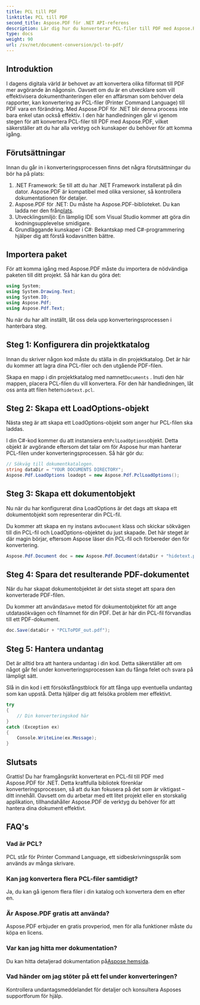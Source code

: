 ```yaml
---
title: PCL till PDF
linktitle: PCL till PDF
second_title: Aspose.PDF för .NET API-referens
description: Lär dig hur du konverterar PCL-filer till PDF med Aspose.PDF för .NET med denna steg-för-steg-guide. Perfekt för både utvecklare och företag.
type: docs
weight: 90
url: /sv/net/document-conversion/pcl-to-pdf/
---
```

## Introduktion

I dagens digitala värld är behovet av att konvertera olika filformat till PDF mer avgörande än någonsin. Oavsett om du är en utvecklare som vill effektivisera dokumenthanteringen eller en affärsman som behöver dela rapporter, kan konvertering av PCL-filer (Printer Command Language) till PDF vara en förändring. Med Aspose.PDF för .NET blir denna process inte bara enkel utan också effektiv. I den här handledningen går vi igenom stegen för att konvertera PCL-filer till PDF med Aspose.PDF, vilket säkerställer att du har alla verktyg och kunskaper du behöver för att komma igång.

## Förutsättningar

Innan du går in i konverteringsprocessen finns det några förutsättningar du bör ha på plats:

1. .NET Framework: Se till att du har .NET Framework installerat på din dator. Aspose.PDF är kompatibel med olika versioner, så kontrollera dokumentationen för detaljer.
2.  Aspose.PDF för .NET: Du måste ha Aspose.PDF-biblioteket. Du kan ladda ner den från[plats](https://releases.aspose.com/pdf/net/).
3. Utvecklingsmiljö: En lämplig IDE som Visual Studio kommer att göra din kodningsupplevelse smidigare.
4. Grundläggande kunskaper i C#: Bekantskap med C#-programmering hjälper dig att förstå kodavsnitten bättre.

## Importera paket

För att komma igång med Aspose.PDF måste du importera de nödvändiga paketen till ditt projekt. Så här kan du göra det:

```csharp
using System;
using System.Drawing.Text;
using System.IO;
using Aspose.Pdf;
using Aspose.Pdf.Text;
```

Nu när du har allt inställt, låt oss dela upp konverteringsprocessen i hanterbara steg.

## Steg 1: Konfigurera din projektkatalog

Innan du skriver någon kod måste du ställa in din projektkatalog. Det är här du kommer att lagra dina PCL-filer och den utgående PDF-filen.

 Skapa en mapp i din projektkatalog med namnet`Documents` . Inuti den här mappen, placera PCL-filen du vill konvertera. För den här handledningen, låt oss anta att filen heter`hidetext.pcl`.

## Steg 2: Skapa ett LoadOptions-objekt

Nästa steg är att skapa ett LoadOptions-objekt som anger hur PCL-filen ska laddas.

 I din C#-kod kommer du att instansiera en`PclLoadOptions`objekt. Detta objekt är avgörande eftersom det talar om för Aspose hur man hanterar PCL-filen under konverteringsprocessen. Så här gör du:

```csharp
// Sökväg till dokumentkatalogen.
string dataDir = "YOUR DOCUMENTS DIRECTORY";
Aspose.Pdf.LoadOptions loadopt = new Aspose.Pdf.PclLoadOptions();
```

## Steg 3: Skapa ett dokumentobjekt

Nu när du har konfigurerat dina LoadOptions är det dags att skapa ett dokumentobjekt som representerar din PCL-fil.

 Du kommer att skapa en ny instans av`Document` klass och skickar sökvägen till din PCL-fil och LoadOptions-objektet du just skapade. Det här steget är där magin börjar, eftersom Aspose läser din PCL-fil och förbereder den för konvertering.

```csharp
Aspose.Pdf.Document doc = new Aspose.Pdf.Document(dataDir + "hidetext.pcl", loadopt);
```

## Steg 4: Spara det resulterande PDF-dokumentet

När du har skapat dokumentobjektet är det sista steget att spara den konverterade PDF-filen.

 Du kommer att använda`Save` metod för dokumentobjektet för att ange utdatasökvägen och filnamnet för din PDF. Det är här din PCL-fil förvandlas till ett PDF-dokument.

```csharp
doc.Save(dataDir + "PCLToPDF_out.pdf");
```

## Steg 5: Hantera undantag

Det är alltid bra att hantera undantag i din kod. Detta säkerställer att om något går fel under konverteringsprocessen kan du fånga felet och svara på lämpligt sätt.

Slå in din kod i ett försöksfångstblock för att fånga upp eventuella undantag som kan uppstå. Detta hjälper dig att felsöka problem mer effektivt.

```csharp
try
{
    // Din konverteringskod här
}
catch (Exception ex)
{
    Console.WriteLine(ex.Message);
}
```

## Slutsats

Grattis! Du har framgångsrikt konverterat en PCL-fil till PDF med Aspose.PDF för .NET. Detta kraftfulla bibliotek förenklar konverteringsprocessen, så att du kan fokusera på det som är viktigast – ditt innehåll. Oavsett om du arbetar med ett litet projekt eller en storskalig applikation, tillhandahåller Aspose.PDF de verktyg du behöver för att hantera dina dokument effektivt.

## FAQ's

### Vad är PCL?
PCL står för Printer Command Language, ett sidbeskrivningsspråk som används av många skrivare.

### Kan jag konvertera flera PCL-filer samtidigt?
Ja, du kan gå igenom flera filer i din katalog och konvertera dem en efter en.

### Är Aspose.PDF gratis att använda?
Aspose.PDF erbjuder en gratis provperiod, men för alla funktioner måste du köpa en licens.

### Var kan jag hitta mer dokumentation?
 Du kan hitta detaljerad dokumentation på[Aspose hemsida](https://reference.aspose.com/pdf/net/).

### Vad händer om jag stöter på ett fel under konverteringen?
Kontrollera undantagsmeddelandet för detaljer och konsultera Asposes supportforum för hjälp.